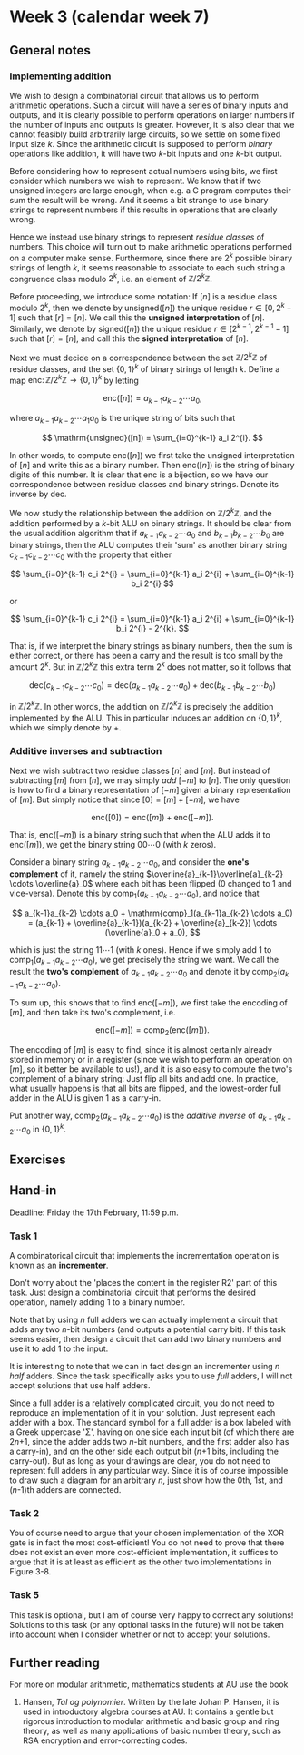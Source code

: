 # Week 3 (calendar week 7)

## General notes

### Implementing addition

We wish to design a combinatorial circuit that allows us to perform arithmetic operations. Such a circuit will have a series of binary inputs and outputs, and it is clearly possible to perform operations on larger numbers if the number of inputs and outputs is greater. However, it is also clear that we cannot feasibly build arbitrarily large circuits, so we settle on some fixed input size $k$. Since the arithmetic circuit is supposed to perform *binary* operations like addition, it will have two $k$-bit inputs and one $k$-bit output.

Before considering how to represent actual numbers using bits, we first consider which numbers we wish to represent. We know that if two unsigned integers are large enough, when e.g. a C program computes their sum the result will be wrong. And it seems a bit strange to use binary strings to represent numbers if this results in operations that are clearly wrong.

Hence we instead use binary strings to represent *residue classes* of numbers. This choice will turn out to make arithmetic operations performed on a computer make sense. Furthermore, since there are $2^k$ possible binary strings of length $k$, it seems reasonable to associate to each such string a congruence class modulo $2^k$, i.e. an element of $\mathbb{Z}/2^{k}\mathbb{Z}$.

Before proceeding, we introduce some notation: If $[n]$ is a residue class modulo $2^k$, then we denote by $\mathrm{unsigned}([n])$ the unique residue $r \in [0,2^{k}-1]$ such that $[r] = [n]$. We call this the **unsigned interpretation** of $[n]$. Similarly, we denote by $\mathrm{signed}([n])$ the unique residue $r \in [2^{k-1},2^{k-1}-1]$ such that $[r] = [n]$, and call this the **signed interpretation** of $[n]$.

Next we must decide on a correspondence between the set $\mathbb{Z}/2^{k}\mathbb{Z}$ of residue classes, and the set $\{0,1\}^k$ of binary strings of length $k$. Define a map $\mathrm{enc}\colon \mathbb{Z}/2^{k}\mathbb{Z} \to \{0,1\}^k$ by letting

$$ \mathrm{enc}([n]) = a_{k-1}a_{k-2} \cdots a_0, $$

where $a_{k-1}a_{k-2} \cdots a_1 a_0$ is the unique string of bits such that

$$ \mathrm{unsigned}([n]) = \sum_{i=0}^{k-1} a_i 2^{i}. $$

In other words, to compute $\mathrm{enc}([n])$ we first take the unsigned interpretation of $[n]$ and write this as a binary number. Then $\mathrm{enc}([n])$ is the string of binary digits of this number. It is clear that $\mathrm{enc}$ is a bijection, so we have our correspondence between residue classes and binary strings. Denote its inverse by $\mathrm{dec}$.

We now study the relationship between the addition on $\mathbb{Z}/2^{k}\mathbb{Z}$, and the addition performed by a $k$-bit ALU on binary strings. It should be clear from the usual addition algorithm that if $a_{k-1}a_{k-2} \cdots a_0$ and $b_{k-1}b_{k-2} \cdots b_0$ are binary strings, then the ALU computes their 'sum' as another binary string $c_{k-1}c_{k-2} \cdots c_0$ with the property that either

$$ \sum_{i=0}^{k-1} c_i 2^{i} = \sum_{i=0}^{k-1} a_i 2^{i} + \sum_{i=0}^{k-1} b_i 2^{i} $$

or

$$ \sum_{i=0}^{k-1} c_i 2^{i} = \sum_{i=0}^{k-1} a_i 2^{i} + \sum_{i=0}^{k-1} b_i 2^{i} - 2^{k}. $$

That is, if we interpret the binary strings as binary numbers, then the sum is either correct, or there has been a carry and the result is too small by the amount $2^k$. But in $\mathbb{Z}/2^{k}\mathbb{Z}$ this extra term $2^k$ does not matter, so it follows that

$$ \mathrm{dec}(c_{k-1}c_{k-2} \cdots c_0) = \mathrm{dec}(a_{k-1}a_{k-2} \cdots a_0) + \mathrm{dec}(b_{k-1}b_{k-2} \cdots b_0) $$

in $\mathbb{Z}/2^{k}\mathbb{Z}$. In other words, the addition on $\mathbb{Z}/2^{k}\mathbb{Z}$ is precisely the addition implemented by the ALU. This in particular induces an addition on $\{0,1\}^k$, which we simply denote by $+$.


### Additive inverses and subtraction

Next we wish subtract two residue classes $[n]$ and $[m]$. But instead of subtracting $[m]$ from $[n]$, we may simply *add* $[-m]$ to $[n]$. The only question is how to find a binary representation of $[-m]$ given a binary representation of $[m]$. But simply notice that since $[0] = [m] + [-m]$, we have

$$ \mathrm{enc}([0]) = \mathrm{enc}([m]) + \mathrm{enc}([-m]). $$

That is, $\mathrm{enc}([-m])$ is a binary string such that when the ALU adds it to $\mathrm{enc}([m])$, we get the binary string $00 \cdots 0$ (with $k$ zeros).

Consider a binary string $a_{k-1}a_{k-2} \cdots a_0$, and consider the **one's complement** of it, namely the string $\overline{a}_{k-1}\overline{a}_{k-2} \cdots \overline{a}_0$ where each bit has been flipped ($0$ changed to $1$ and vice-versa). Denote this by $\mathrm{comp}_1(a_{k-1}a_{k-2} \cdots a_0)$, and notice that

$$ a_{k-1}a_{k-2} \cdots a_0 + \mathrm{comp}_1(a_{k-1}a_{k-2} \cdots a_0) = (a_{k-1} + \overline{a}_{k-1})(a_{k-2} + \overline{a}_{k-2}) \cdots (\overline{a}_0 + a_0), $$

which is just the string $11 \cdots 1$ (with $k$ ones). Hence if we simply add $1$ to $\mathrm{comp}_1(a_{k-1}a_{k-2} \cdots a_0)$, we get precisely the string we want. We call the result the **two's complement** of $a_{k-1}a_{k-2} \cdots a_0$ and denote it by $\mathrm{comp}_2(a_{k-1}a_{k-2} \cdots a_0)$.

To sum up, this shows that to find $\mathrm{enc}([-m])$, we first take the encoding of $[m]$, and then take its two's complement, i.e.

$$ \mathrm{enc}([-m]) = \mathrm{comp}_2(\mathrm{enc}([m])). $$

The encoding of $[m]$ is easy to find, since it is almost certainly already stored in memory or in a register (since we wish to perform an operation on $[m]$, so it better be available to us!), and it is also easy to compute the two's complement of a binary string: Just flip all bits and add one. In practice, what usually happens is that all bits are flipped, and the lowest-order full adder in the ALU is given $1$ as a carry-in.

Put another way, $\mathrm{comp}_2(a_{k-1}a_{k-2} \cdots a_0)$ is the *additive inverse* of $a_{k-1}a_{k-2} \cdots a_0$ in $\{0,1\}^k$.


## Exercises

## Hand-in

Deadline: Friday the 17th February, 11:59 p.m.

### Task 1

A combinatorical circuit that implements the incrementation operation is known as an **incrementer**.

Don't worry about the 'places the content in the register R2' part of this task. Just design a combinatorial circuit that performs the desired operation, namely adding 1 to a binary number.

Note that by using *n* full adders we can actually implement a circuit that adds any two *n*-bit numbers (and outputs a potential carry bit). If this task seems easier, then design a circuit that can add two binary numbers and use it to add 1 to the input.

It is interesting to note that we can in fact design an incrementer using *n* *half* adders. Since the task specifically asks you to use *full* adders, I will not accept solutions that use half adders.

Since a full adder is a relatively complicated circuit, you do not need to reproduce an implementation of it in your solution. Just represent each adder with a box. The standard symbol for a full adder is a box labeled with a Greek uppercase 'Σ', having on one side each input bit (of which there are 2*n*+1, since the adder adds two *n*-bit numbers, and the first adder also has a carry-in), and on the other side each output bit (*n*+1 bits, including the carry-out). But as long as your drawings are clear, you do not need to represent full adders in any particular way. Since it is of course impossible to draw such a diagram for an arbitrary *n*, just show how the 0th, 1st, and (*n*-1)th adders are connected.


### Task 2

You of course need to argue that your chosen implementation of the XOR gate is in fact the most cost-efficient! You do not need to prove that there does not exist an even more cost-efficient implementation, it suffices to argue that it is at least as efficient as the other two implementations in Figure 3-8. 


### Task 5

This task is optional, but I am of course very happy to correct any solutions! Solutions to this task (or any optional tasks in the future) will not be taken into account when I consider whether or not to accept your solutions.


## Further reading

For more on modular arithmetic, mathematics students at AU use the book

1. Hansen, *Tal og polynomier*. Written by the late Johan P. Hansen, it is used in introductory algebra courses at AU. It contains a gentle but rigorous introduction to modular arithmetic and basic group and ring theory, as well as many applications of basic number theory, such as RSA encryption and error-correcting codes.